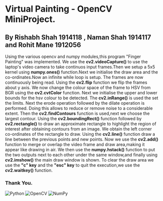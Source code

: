 # Virtual Painting - OpenCV MiniProject.
## By Rishabh Shah 1914118 , Naman Shah 1914117 and Rohit Mane 1912056

Using the various opencv and numpy modules,this program "Finger Painting" was implemented. We use the **cv2.videoCapture()** to use the laptop's video camera to take continuos input frames.Then we setup a 5x5 kernel using **numpy.ones()** function.Next we initialise the draw area and the co-ordinates.Now an infinite while loop is setup. The frames are now continuously being read. Using the **cv2.flip** function we flip the frames about y axis. We now change the colour space of the frame to HSV from BGR using the **cv2.cvtColor** function. Next we initialise the upper and lower bounds for the hsv colour to be detected. The **cv2.inRange()** is used the set the limits. Next the erode operation followed by the dilate operation is performed. Doing this allows to reduce or remove noise to a considerable extent. Then the **cv2.findContours** function is used,next we choose the largest contour. Using the **cv2.boundingRect()** function followed by **cv2.rectangle()** to draw an approximate rectangle to highlight the region of interest after obtaining contours from an image. We obtain the left corner co-ordinates of the rectangle to draw. Using the **cv2.line()** function draw a line between the previous points and new points. Now we use the **cv2.add()** function to merge or overlap the video frame and draw area,making it appear like drawing in air. We then use the **numpy.hstack()** function  to put the two outputs next to each other under the same window,and finally using **cv2.imshow()** the main draw window is shown. To clear the draw area  we use the **"c" key** and the **"esc" key** to quit the execution,we use the **cv2.waitkey()** function. 

### Thank You.
![Python](https://img.shields.io/badge/python-3670A0?style=for-the-badge&logo=python&logoColor=ffdd54)
![OpenCV](https://img.shields.io/badge/opencv-%23white.svg?style=for-the-badge&logo=opencv&logoColor=white)
![NumPy](https://img.shields.io/badge/numpy-%23013243.svg?style=for-the-badge&logo=numpy&logoColor=white)
